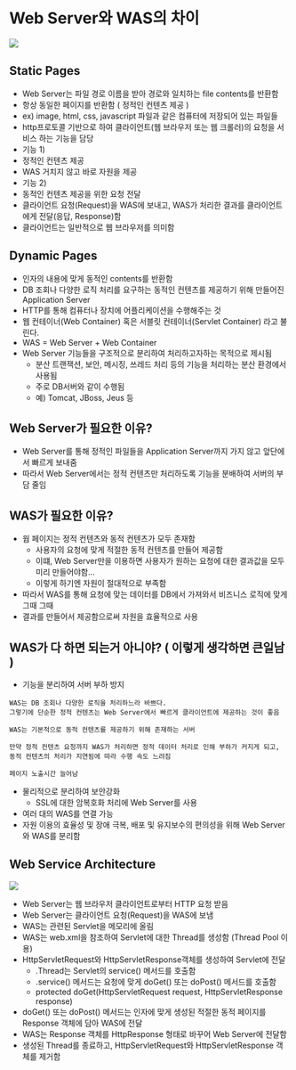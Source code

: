# Web Server와 WAS의 차이


<img src="https://gmlwjd9405.github.io/images/web/static-vs-dynamic.png">

## Static Pages
- Web Server는 파일 경로 이름을 받아 경로와 일치하는 file contents를 반환함
- 항상 동일한 페이지를 반환함 ( 정적인 컨텐츠 제공 )
- ex) image, html, css, javascript 파일과 같은 컴퓨터에 저장되어 있는 파일들
- http프로토콜 기반으로 하여 클라이언트(웹 브라우저 또는 웹 크롤러)의 요청을 서비스 하는 기능을 담당
- 기능 1)
- 정적인 컨텐츠 제공
- WAS 거치지 않고 바로 자원을 제공
- 기능 2)
- 동적인 컨텐츠 제공을 위한 요청 전달
- 클라이언트 요청(Request)을 WAS에 보내고, WAS가 처리한 결과를 클라이언트에게 전달(응답, Response)함
- 클라이언트는 일반적으로 웹 브라우저를 의미함

## Dynamic Pages
- 인자의 내용에 맞게 동적인 contents를 반환함
- DB 조회나 다양한 로직 처리를 요구하는 동적인 컨텐츠를 제공하기 위해 만들어진 Application Server
- HTTP를 통해 컴퓨터나 장치에 어플리케이션을 수행해주는 것
- 웹 컨테이너(Web Container) 혹은 서블릿 컨테이너(Servlet Container) 라고 불린다.
- WAS = Web Server + Web Container
- Web Server 기능들을 구조적으로 분리하여 처리하고자하는 목적으로 제시됨
  - 분산 트랜잭션, 보안, 메시징, 쓰레드 처리 등의 기능을 처리하는 분산 환경에서 사용됨
  - 주로 DB서버와 같이 수행됨
  - 예) Tomcat, JBoss, Jeus 등


## Web Server가 필요한 이유?
- Web Server를 통해 정적인 파일들을 Application Server까지 가지 않고 앞단에서 빠르게 보내줌
- 따라서 Web Server에서는 정적 컨텐츠만 처리하도록 기능을 분배하여 서버의 부담 줄임

## WAS가 필요한 이유?
- 웝 페이지는 정적 컨텐츠와 동적 컨텐츠가 모두 존재함
  - 사용자의 요청에 맞게 적절한 동적 컨텐츠를 만들어 제공함
  - 이떄, Web Server만을 이용하면 사용자가 원하는 요청에 대한 결과값을 모두 미리 만들어야함...
  - 이렇게 하기엔 자원이 절대적으로 부족함
- 따라서 WAS를 통해 요청에 맞는 데이터를 DB에서 가져와서 비즈니스 로직에 맞게 그때 그때
- 결과를 만들어서 제공함으로써 자원을 효율적으로 사용

## WAS가 다 하면 되는거 아니야? ( 이렇게 생각하면 큰일남 )
- 기능을 분리하여 서버 부하 방지
```
WAS는 DB 조회나 다양한 로직을 처리하느라 바쁘다.
그렇기에 단순한 정적 컨텐츠는 Web Server에서 빠르게 클라이언트에 제공하는 것이 좋음

WAS는 기본적으로 동적 컨텐츠를 제공하기 위해 존재하는 서버

만약 정적 컨텐츠 요청까지 WAS가 처리하면 정적 데이터 처리로 인해 부하가 커지게 되고,
동적 컨텐츠의 처리가 지연됨에 따라 수행 속도 느려짐

페이지 노출시간 늘어남
```
- 물리적으로 분리하여 보안강화
  - SSL에 대한 암복호화 처리에 Web Server를 사용
- 여러 대의 WAS를 연결 가능
- 자원 이용의 효율성 및 장애 극복, 배포 및 유지보수의 편의성을 위해 Web Server와 WAS를 분리함


## Web Service Architecture
<img src="https://gmlwjd9405.github.io/images/web/web-service-architecture.png">

- Web Server는 웹 브라우저 클라이언트로부터 HTTP 요청 받음
- Web Server는 클라이언트 요청(Request)을 WAS에 보냄
- WAS는 관련된 Servlet을 메모리에 올림
- WAS는 web.xml을 참조하여 Servlet에 대한 Thread를 생성함 (Thread Pool 이용)
- HttpServletRequest와 HttpServletResponse객체를 생성하여 Servlet에 전달
  - .Thread는 Servlet의 service() 메서드를 호출함
  - .service() 메서드는 요청에 맞게 doGet() 또는 doPost() 메서드를 호출함
  - protected doGet(HttpServletRequest request, HttpServletResponse response)
- doGet() 또는 doPost() 메서드는 인자에 맞게 생성된 적절한 동적 페이지를 Response 객체에 담아 WAS에 전달
- WAS는 Response 객체를 HttpResponse 형태로 바꾸어 Web Server에 전달함
- 생성된 Thread를 종료하고, HttpServletRequest와 HttpServletResponse 객체를 제거함




